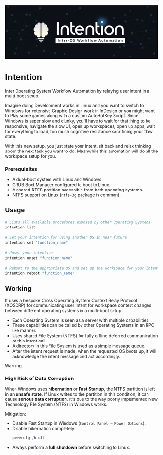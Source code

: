![Intention Banner Image](./.assets/intention_banner.jpg)

# Intention

Inter Operating System Workflow Automation by relaying user intent in a multi-boot setup.

Imagine doing Development works in Linux and you want to switch to Windows for extensive Graphic Design work in InDesign or you might want to Play some games along with a custom AutoHotKey Script. Since Windows is super slow and clunky, you'll have to wait for that thing to be responsive, navigate the slow UI, open up workspaces, open up apps, wait for everything to load, too much cognitive resistance sacrificing your flow state.

With this new setup, you just state your intent, sit back and relax thinking about the next task you want to do. Meanwhile this automation will do all the workspace setup for you.

### Prerequisites

- A dual-boot system with Linux and Windows.
- GRUB Boot Manager configured to boot to Linux.
- A shared NTFS partition accessible from both operating systems.
- NTFS support on Linux (`ntfs-3g` package is common).

## Usage

```bash
# Lists all available procedures exposed by other Operating Systems
intention list

# Set your intention for using another OS in near future
intention set "function_name"

# Unset your intention
intention unset "function_name"

# Reboot to the appropriate OS and set up the workspace for your intention
intention reboot "function_name"
```

## Working

It uses a bespoke Cross Operating System Context Relay Protocol (XOSCRP) for communicating user intent for workspace context changes between different operating systems in a multi-boot setup.

- Each Operating System is seen as a server with multiple capabilities.
- These capabilities can be called by other Operating Systems in an RPC like manner.
- Uses shared File System (NTFS) for fully offline deferred communication of this intent call.
- A directory in this File System is used as a simple message queue.
- After the intent request is made, when the requested OS boots up, it will acknowledge the intent message and act accordingly.

> [!WARNING]
>
> ### High Risk of Data Corruption
>
> When Windows uses **hibernation** or **Fast Startup**, the NTFS partition is left in an **unsafe state**.
> If Linux writes to the partition in this condition, it can cause **serious data corruption**.
> It's due to the way poorly implemented New Technology File System (NTFS) in Windows works.
>
> Mitigation:
>
> - Disable Fast Startup in Windows (`Control Panel → Power Options`).
> - Disable hibernation completely:
>   ```powershell
>   powercfg /h off
>   ```
> - Always perform a **full shutdown** before switching to Linux.
